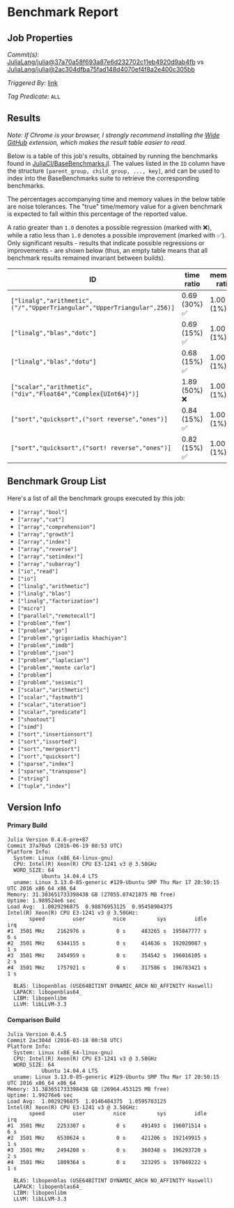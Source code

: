 # Benchmark Report

## Job Properties

*Commit(s):* [JuliaLang/julia@37a70a58f693a87e6d232702c11eb4920d9ab4fb](https://github.com/JuliaLang/julia/commit/37a70a58f693a87e6d232702c11eb4920d9ab4fb) vs [JuliaLang/julia@2ac304dfba75fad148d4070ef4f8a2e400c305bb](https://github.com/JuliaLang/julia/commit/2ac304dfba75fad148d4070ef4f8a2e400c305bb)

*Triggered By:* [link](https://github.com/JuliaLang/julia/pull/16980#issuecomment-226995502)

*Tag Predicate:* `ALL`

## Results

*Note: If Chrome is your browser, I strongly recommend installing the [Wide GitHub](https://chrome.google.com/webstore/detail/wide-github/kaalofacklcidaampbokdplbklpeldpj?hl=en)
extension, which makes the result table easier to read.*

Below is a table of this job's results, obtained by running the benchmarks found in
[JuliaCI/BaseBenchmarks.jl](https://github.com/JuliaCI/BaseBenchmarks.jl). The values
listed in the `ID` column have the structure `[parent_group, child_group, ..., key]`,
and can be used to index into the BaseBenchmarks suite to retrieve the corresponding
benchmarks.

The percentages accompanying time and memory values in the below table are noise tolerances. The "true"
time/memory value for a given benchmark is expected to fall within this percentage of the reported value.

A ratio greater than `1.0` denotes a possible regression (marked with :x:), while a ratio less
than `1.0` denotes a possible improvement (marked with :white_check_mark:). Only significant results - results
that indicate possible regressions or improvements - are shown below (thus, an empty table means that all
benchmark results remained invariant between builds).

| ID | time ratio | memory ratio |
|----|------------|--------------|
| `["linalg","arithmetic",("/","UpperTriangular","UpperTriangular",256)]` | 0.69 (30%) :white_check_mark: | 1.00 (1%)  |
| `["linalg","blas","dotc"]` | 0.69 (15%) :white_check_mark: | 1.00 (1%)  |
| `["linalg","blas","dotu"]` | 0.68 (15%) :white_check_mark: | 1.00 (1%)  |
| `["scalar","arithmetic",("div","Float64","Complex{UInt64}")]` | 1.89 (50%) :x: | 1.00 (1%)  |
| `["sort","quicksort",("sort reverse","ones")]` | 0.84 (15%) :white_check_mark: | 1.00 (1%)  |
| `["sort","quicksort",("sort! reverse","ones")]` | 0.82 (15%) :white_check_mark: | 1.00 (1%)  |

## Benchmark Group List

Here's a list of all the benchmark groups executed by this job:

- `["array","bool"]`
- `["array","cat"]`
- `["array","comprehension"]`
- `["array","growth"]`
- `["array","index"]`
- `["array","reverse"]`
- `["array","setindex!"]`
- `["array","subarray"]`
- `["io","read"]`
- `["io"]`
- `["linalg","arithmetic"]`
- `["linalg","blas"]`
- `["linalg","factorization"]`
- `["micro"]`
- `["parallel","remotecall"]`
- `["problem","fem"]`
- `["problem","go"]`
- `["problem","grigoriadis khachiyan"]`
- `["problem","imdb"]`
- `["problem","json"]`
- `["problem","laplacian"]`
- `["problem","monte carlo"]`
- `["problem"]`
- `["problem","seismic"]`
- `["scalar","arithmetic"]`
- `["scalar","fastmath"]`
- `["scalar","iteration"]`
- `["scalar","predicate"]`
- `["shootout"]`
- `["simd"]`
- `["sort","insertionsort"]`
- `["sort","issorted"]`
- `["sort","mergesort"]`
- `["sort","quicksort"]`
- `["sparse","index"]`
- `["sparse","transpose"]`
- `["string"]`
- `["tuple","index"]`

## Version Info

#### Primary Build

```
Julia Version 0.4.6-pre+87
Commit 37a70a5 (2016-06-19 08:53 UTC)
Platform Info:
  System: Linux (x86_64-linux-gnu)
  CPU: Intel(R) Xeon(R) CPU E3-1241 v3 @ 3.50GHz
  WORD_SIZE: 64
           Ubuntu 14.04.4 LTS
  uname: Linux 3.13.0-85-generic #129-Ubuntu SMP Thu Mar 17 20:50:15 UTC 2016 x86_64 x86_64
Memory: 31.383651733398438 GB (27055.07421875 MB free)
Uptime: 1.989524e6 sec
Load Avg:  1.0029296875  0.98876953125  0.95458984375
Intel(R) Xeon(R) CPU E3-1241 v3 @ 3.50GHz: 
       speed         user         nice          sys         idle          irq
#1  3501 MHz    2162976 s          0 s     483265 s  195847777 s          6 s
#2  3501 MHz    6344155 s          0 s     414636 s  192020087 s          1 s
#3  3501 MHz    2454959 s          0 s     354542 s  196016105 s          2 s
#4  3501 MHz    1757921 s          0 s     317586 s  196783421 s          1 s

  BLAS: libopenblas (USE64BITINT DYNAMIC_ARCH NO_AFFINITY Haswell)
  LAPACK: libopenblas64_
  LIBM: libopenlibm
  LLVM: libLLVM-3.3

```

#### Comparison Build

```
Julia Version 0.4.5
Commit 2ac304d (2016-03-18 00:58 UTC)
Platform Info:
  System: Linux (x86_64-linux-gnu)
  CPU: Intel(R) Xeon(R) CPU E3-1241 v3 @ 3.50GHz
  WORD_SIZE: 64
           Ubuntu 14.04.4 LTS
  uname: Linux 3.13.0-85-generic #129-Ubuntu SMP Thu Mar 17 20:50:15 UTC 2016 x86_64 x86_64
Memory: 31.383651733398438 GB (26964.453125 MB free)
Uptime: 1.99276e6 sec
Load Avg:  1.0029296875  1.0146484375  1.0595703125
Intel(R) Xeon(R) CPU E3-1241 v3 @ 3.50GHz: 
       speed         user         nice          sys         idle          irq
#1  3501 MHz    2253307 s          0 s     491493 s  196071514 s          6 s
#2  3501 MHz    6530624 s          0 s     421206 s  192149915 s          1 s
#3  3501 MHz    2494208 s          0 s     360348 s  196293720 s          2 s
#4  3501 MHz    1809364 s          0 s     323295 s  197049222 s          1 s

  BLAS: libopenblas (USE64BITINT DYNAMIC_ARCH NO_AFFINITY Haswell)
  LAPACK: libopenblas64_
  LIBM: libopenlibm
  LLVM: libLLVM-3.3

```
